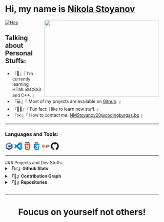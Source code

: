 # Hi, my name is [Nikola Stoyanov](https://github.com/NMStoyanov20/)

[![Hits](https://hits.seeyoufarm.com/api/count/incr/badge.svg?url=https%3A%2F%2Fgithub.com%2Fgjbae1212%2Fhit-counter&count_bg=%2379C83D&title_bg=%23555555&icon=&icon_color=%23E7E7E7&title=visitors&edge_flat=false)](https://hits.seeyoufarm.com)
<img align="right" height="250" width="375" alt="" src="https://media.giphy.com/media/V4NSR1NG2p0KeJJyr5/giphy.gif" />

## Talking about Personal Stuffs:

- 『👋』『 I’m currently learning HTML5&CSS3 and C++. 』
- 『💻』『 Most of my projects are available on [Github](https://github.com/NMStoyanov20?tab=repositories). 』
- 『👨‍💻』『 Fun fact: I like to learn new stuff. 』
- 『✉️』『 How to contact me: NMStoyanov20@codingburgas.bg 』

<hr>

### Languages and Tools:

<code><img alt="CPP" width="26px" src="https://raw.githubusercontent.com/github/explore/80688e429a7d4ef2fca1e82350fe8e3517d3494d/topics/cpp/cpp.png" ></code>
<code><img alt="Visual Studio Code" width="26px" src="https://raw.githubusercontent.com/github/explore/80688e429a7d4ef2fca1e82350fe8e3517d3494d/topics/visual-studio-code/visual-studio-code.png"></code>
<code><img alt="HTML5" width="26px" src="https://raw.githubusercontent.com/github/explore/80688e429a7d4ef2fca1e82350fe8e3517d3494d/topics/html/html.png" ></code>
<code><img alt="CSS3" width="26px" src="https://raw.githubusercontent.com/github/explore/80688e429a7d4ef2fca1e82350fe8e3517d3494d/topics/css/css.png" ></code>
<code><img  alt="Git" width="26px" src="https://raw.githubusercontent.com/github/explore/80688e429a7d4ef2fca1e82350fe8e3517d3494d/topics/git/git.png" ></code>
<code><img  alt="GitHub" width="26px" src="https://raw.githubusercontent.com/github/explore/78df643247d429f6cc873026c0622819ad797942/topics/github/github.png" ></code>

<hr>
### Projects and Dev Stuffs:

<details>	
  <summary><b>『📈』Github Stats</b></summary>

![Grade](https://github-readme-stats.vercel.app/api?username=NMStoyanov20&show_icons=true&theme=radical&count_private=true)
![Languages](https://github-readme-stats.vercel.app/api/top-langs/?username=NMStoyanov20&show_icons=true&hide_border=true&layout=compact&count_private=true&count_fork=true)
</details>

<details>
  <summary><b>『🚀』Contribution Graph</b></summary>
  <img src="https://res.cloudinary.com/practicaldev/image/fetch/s--D-e-SdGc--/c_imagga_scale,f_auto,fl_progressive,h_420,q_66,w_1000/https://dev-to-uploads.s3.amazonaws.com/uploads/articles/legnuefb30fdf1owkh98.gif" alt="snake gif">
</details>

<details>
  <summary><b>『🧬』Repositories</b></summary>


</details>


<br>
  <hr>
<div align="center">

# Foucus on yourself not others!

</div>
